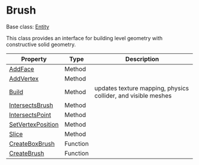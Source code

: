 # Brush

Base class: [Entity](Entity.md)

This class provides an interface for building level geometry with constructive solid geometry.

| Property | Type | Description |
|---|---|---|
| [AddFace](Brush_AddFace.md) | Method | | 
| [AddVertex](Brush_AddVertex.md) | Method | | 
| [Build](Brush_Build.md) | Method | updates texture mapping, physics collider, and visible meshes | 
| [IntersectsBrush](Brush_IntersectsBrush.md) | Method | | 
| [IntersectsPoint](Brush_IntersectsPoint.md) | Method | | 
| [SetVertexPosition](Brush_SetVertexPosition.md) | Method | | 
| [Slice](Brush_Slice.md) | Method | | 
| [CreateBoxBrush](CreateBoxBrush.md) | Function | |
| [CreateBrush](CreateBrush.md) | Function | |
 

